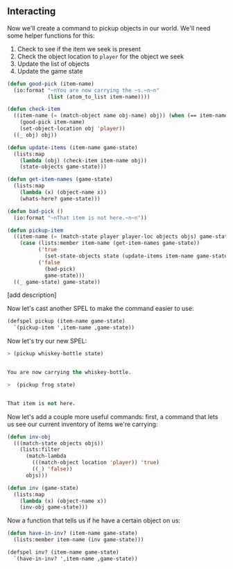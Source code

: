 ## Interacting

Now we'll create a command to pickup objects in our world. We'll need some helper functions for this:

1. Check to see if the item we seek is present
1. Check the object location to ``player`` for the object we seek
1. Update the list of objects
1. Update the game state


```lisp
(defun good-pick (item-name)
  (io:format "~nYou are now carrying the ~s.~n~n"
             (list (atom_to_list item-name))))
```

```lisp
(defun check-item
  ((item-name (= (match-object name obj-name) obj)) (when (== item-name obj-name))
    (good-pick item-name)
    (set-object-location obj 'player))
  ((_ obj) obj))
```

```lisp
(defun update-items (item-name game-state)
  (lists:map
    (lambda (obj) (check-item item-name obj))
    (state-objects game-state)))
```

```lisp
(defun get-item-names (game-state)
  (lists:map
    (lambda (x) (object-name x))
    (whats-here? game-state)))
```

```lisp
(defun bad-pick ()
  (io:format "~nThat item is not here.~n~n"))
```


```lisp
(defun pickup-item
  ((item-name (= (match-state player player-loc objects objs) game-state))
    (case (lists:member item-name (get-item-names game-state))
          ('true
            (set-state-objects state (update-items item-name game-state)))
          ('false
            (bad-pick)
            game-state)))
  ((_ game-state) game-state))
```

[add description]

Now let's cast another SPEL to make the command easier to use:

```lisp
(defspel pickup (item-name game-state)
  `(pickup-item ',item-name ,game-state))
```

Now let's try our new SPEL:

```lisp
> (pickup whiskey-bottle state)
```
```lisp

You are now carrying the whiskey-bottle.

```

```lisp
>  (pickup frog state)
```
```lisp

That item is not here.

```

Now let's add a couple more useful commands: first, a command that lets us see our current inventory of items we're carrying:

```lisp
(defun inv-obj
  (((match-state objects objs))
    (lists:filter
      (match-lambda
        (((match-object location 'player)) 'true)
        ((_) 'false))
      objs)))
```

```lisp
(defun inv (game-state)
  (lists:map
    (lambda (x) (object-name x))
    (inv-obj game-state)))
```

Now a function that tells us if he have a certain object on us:

```lisp
(defun have-in-inv? (item-name game-state)
  (lists:member item-name (inv game-state)))
```

```lisp
(defspel inv? (item-name game-state)
  `(have-in-inv? ',item-name ,game-state))
```
